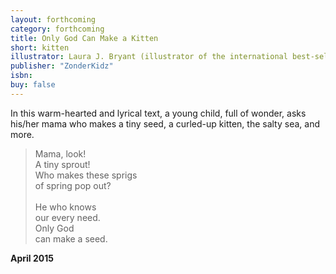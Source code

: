 ```yaml
---
layout: forthcoming
category: forthcoming
title: Only God Can Make a Kitten
short: kitten
illustrator: Laura J. Bryant (illustrator of the international best-selling <i>God Gave Us You</i> and sequels)
publisher: "ZonderKidz"
isbn:
buy: false
---
```


In this warm-hearted and lyrical text, a young child, full of wonder, asks his/her mama who makes a tiny seed, a curled-up kitten, the salty sea, and more.

<blockquote class="excerpt"><p2 class="excerpt">
Mama, look! <br />
A tiny sprout! <br />
Who makes these sprigs <br />
of spring pop out?
<br /><br />
He who knows <br />
our every need. <br />
Only God <br />
can make a seed.
</p2></blockquote>

__April 2015__
